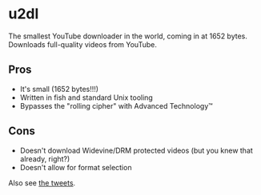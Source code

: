 # u2dl

The smallest YouTube downloader in the world, coming in at 1652 bytes. Downloads full-quality videos from YouTube.

## Pros
- It's small (1652 bytes!!!)
- Written in fish and standard Unix tooling
- Bypasses the "rolling cipher" with Advanced Technology™

## Cons
- Doesn't download Widevine/DRM protected videos (but you knew that already, right?)
- Doesn't allow for format selection

Also see [the tweets](https://twitter.com/knownunown/status/1328899956435021825).
